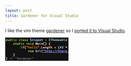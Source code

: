 ```yaml
---
layout: post
title: Gardener for Visual Studio
---
```


I like the vim theme [gardener](http://www.vim.org/scripts/script.php?script_id=1348) so I [ported it to Visual Studio](http://studiostyl.es/schemes/gardener).

![gardner](/images/gardener.png)
